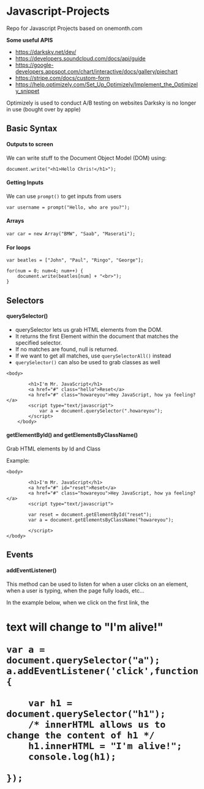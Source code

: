 # Javascript-Projects
Repo for Javascript Projects based on onemonth.com 

**Some useful APIS**

- https://darksky.net/dev/
- https://developers.soundcloud.com/docs/api/guide
- https://google-developers.appspot.com/chart/interactive/docs/gallery/piechart
- https://stripe.com/docs/custom-form
- https://help.optimizely.com/Set_Up_Optimizely/Implement_the_Optimizely_snippet

Optimizely is used to conduct A/B testing on websites
Darksky is no longer in use (bought over by apple)

## Basic Syntax

#### Outputs to screen
We can write stuff to the Document Object Model (DOM) using: 
```
document.write("<h1>Hello Chris!</h1>");
```

#### Getting Inputs
We can use `prompt()` to get inputs from users
```
var username = prompt("Hello, who are you?");
```

#### Arrays
```
var car = new Array("BMW", "Saab", "Maserati");
```

#### For loops
```
var beatles = ["John", "Paul", "Ringo", "George"];

for(num = 0; num<4; num++) {
	document.write(beatles[num] + "<br>");
}
```

## Selectors

#### querySelector()
- querySelector lets us grab HTML elements from the DOM. 
- It returns the first Element within the document that matches the specified selector.
-  If no matches are found, null is returned.
-  If we want to get all matches, use `querySelectorAll()` instead
-  `querySelector()` can also be used to grab classes as well

```
<body>

		<h1>I'm Mr. JavaScript</h1>
		<a href="#" class="hello">Reset</a>
		<a href="#" class="howareyou">Hey JavaScript, how ya feeling?</a>
		<script type="text/javascript">
			var a = document.querySelector(".howareyou");
		</script>
	</body>
```

#### getElementById() and getElementsByClassName()
Grab HTML elements by Id and Class 

Example: 
```
<body>

		<h1>I'm Mr. JavaScript</h1>
		<a href="#" id="reset">Reset</a>
		<a href="#" class="howareyou">Hey JavaScript, how ya feeling?</a>
		<script type="text/javascript">

		var reset = document.getElementById("reset");
		var a = document.getElementsByClassName("howareyou");

		</script>
</body>
```

## Events

#### addEventListener() 
This method  can be used to listen for when a user clicks on an element, when a user is typing, when the page fully loads, etc...

In the example below, when we click on the first <a> link, the <h1> text will change to "I'm alive!"
```
var a = document.querySelector("a");
a.addEventListener('click',function(){

	var h1 = document.querySelector("h1");
	/* innerHTML allows us to change the content of h1 */ 
	h1.innerHTML = "I'm alive!";
	console.log(h1);

});
```

